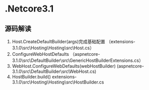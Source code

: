 # .Netcore3.1
## 源码解读
1. Host.CreateDefaultBuilder(args)完成基础配置
（extensions-3.1.0\src\Hosting\Hosting\src\Host.cs）
2. ConfigureWebHostDefaults
（aspnetcore-3.1.0\src\DefaultBuilder\src\GenericHostBuilderExtensions.cs）
3. WebHost.ConfigureWebDefaults(webHostBuilder)
(aspnetcore-3.1.0\src\DefaultBuilder\src\WebHost.cs)
4. HostBuilder.build()
extensions-3.1.0\src\Hosting\Hosting\src\HostBuilder.cs
